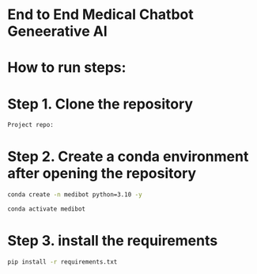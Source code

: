 # End to End Medical Chatbot Geneerative AI

# How to run steps:

# Step 1. Clone the repository

```bash
Project repo: 
```
# Step 2. Create a conda environment after opening the repository

``` bash
conda create -n medibot python=3.10 -y
```

```bash
conda activate medibot
```

# Step 3. install the requirements
```bash
pip install -r requirements.txt
```

